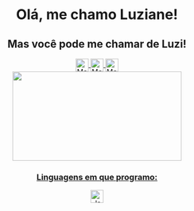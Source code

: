 <h1 align="center"> Olá, me chamo Luziane! </h1>
<h2 align="center">Mas você pode me chamar de Luzi!</h2>
<div align="center" display="flex" flex-direction="row">
<a href="https://www.linkedin.com/in/luziane-gering-729ba7180/" target="_blank" rel="nofollow"><img align="center" alt="Meu LinkedIn" width="26px" src="https://img.icons8.com/color/48/000000/linkedin-2--v2.png" />
<a href="https://programathor.com.br/users/163164" target="_blank" rel="nofollow"><img align="center" alt="Meu Programathor" width="26px" src="https://media-exp2.licdn.com/dms/image/C4D0BAQHiTc5hjK-osA/company-logo_200_200/0/1592912867073?e=2147483647&v=beta&t=f6Kx2l1si7FluUzKv9rY46gFv4ON-GOlPeAOT4WC_tk" />
 <a href="https://www.infojobs.com.br/candidate/cv/detail2.aspx" target="_blank" rel="nofollow"><img align="center" alt="Meu Programathor" width="26px" src="https://yt3.ggpht.com/a/AATXAJyj0KtCYBM9GpHIaLqyEV1NVUgX1sAaB3CFkg=s900-c-k-c0xffffffff-no-rj-mo" />
 </div>


<div display= "flex" align="center">
<a href="https://github.com/luzianegering">
<img height="180vh" width="340vh" src="https://github-readme-stats.vercel.app/api/top-langs/?username=luzianegering&layout=compact&langs_count=7&theme=dracula/>
<img height="180vh" width="340vh" src="https://github-readme-stats.vercel.app/api?username=luzianegering&show_icons=true&theme=dracula&include_all_commits=true&count_private=true"/>
</div>
 
<h3 align="center">Linguagens em que programo:</h3>
 <div display= "flex" align="center">
 <img align="center" alt="Js" width="26px" src="https://upload.wikimedia.org/wikipedia/commons/thumb/9/99/Unofficial_JavaScript_logo_2.svg/1200px-Unofficial_JavaScript_logo_2.svg.png" /></div>

<!--
**luzianegering/luzianegering** is a ✨ _special_ ✨ repository because its `README.md` (this file) appears on your GitHub profile.
Here are some ideas to get you started:

- 🔭 I’m currently working on ...
- 🌱 I’m currently learning ...
- 👯 I’m looking to collaborate on ...
- 🤔 I’m looking for help with ...
- 💬 Ask me about ...
- 📫 How to reach me: ...
- 😄 Pronouns: ...
- ⚡ Fun fact: ...
-->
